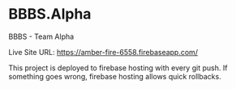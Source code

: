 BBBS.Alpha
==========

BBBS - Team Alpha

Live Site URL: https://amber-fire-6558.firebaseapp.com/

This project is deployed to firebase hosting with every git push. If something goes wrong, firebase hosting allows quick rollbacks.


